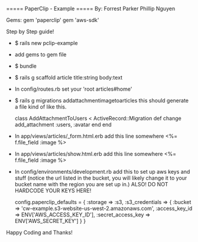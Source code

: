 ===== PaperClip - Example =====
By: Forrest Parker
    Phillip Nguyen

Gems:
  gem 'paperclip'
  gem 'aws-sdk'

Step by Step guide!

- $ rails new pclip-example
- add gems to gem file
- $ bundle
- $ rails g scaffold article title:string body:text
- In config/routes.rb
    set your 'root articles#home'
- $ rails g migrations addattachmentimagetoarticles
    this should generate a file kind of like this.

    class AddAttachmentToUsers < ActiveRecord::Migration
      def change
        add_attachment :users, :avatar
      end
    end

- In app/views/articles/_form.html.erb
  add this line somewhere
    <%= f.file_field :image %>

- In app/views/articles/show.html.erb
  add this line somewhere
    <%= f.file_field :image %>

- In config/environments/development.rb
  add this to set up aws keys and stuff (notice the url listed in the bucket, you
  will likely change it to your bucket name with the region you are set up in.)
  ALSO! DO NOT HARDCODE YOUR KEYS HERE!

  config.paperclip_defaults = {
    :storage => :s3,
    :s3_credentials => {
      :bucket => 'cw-example.s3-website-us-west-2.amazonaws.com',
      :access_key_id => ENV['AWS_ACCESS_KEY_ID'],
      :secret_access_key => ENV['AWS_SECRET_KEY']
    }
  }

Happy Coding and Thanks!


